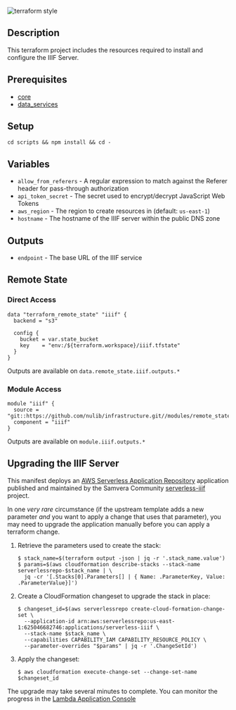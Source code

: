 ![terraform style](https://github.com/nulib/iiif-server-terraform/actions/workflows/tflint.yml/badge.svg)

## Description

This terraform project includes the resources required to install and configure the IIIF Server.

## Prerequisites

* [core](https://github.com/nulib/infrastructure/blob/main/core/README.md)
* [data_services](https://github.com/nulib/infrastructure/blob/main/data_services/README.md)

## Setup

```
cd scripts && npm install && cd -
```

## Variables

* `allow_from_referers` - A regular expression to match against the Referer header for pass-through authorization
* `api_token_secret` - The secret used to encrypt/decrypt JavaScript Web Tokens
* `aws_region` - The region to create resources in (default: `us-east-1`)
* `hostname` - The hostname of the IIIF server within the public DNS zone

## Outputs

* `endpoint` - The base URL of the IIIF service

## Remote State

### Direct Access

```
data "terraform_remote_state" "iiif" {
  backend = "s3"

  config {
    bucket = var.state_bucket
    key    = "env:/${terraform.workspace}/iiif.tfstate"
  }
}
```

Outputs are available on `data.remote_state.iiif.outputs.*`

### Module Access

```
module "iiif" {
  source = "git::https://github.com/nulib/infrastructure.git//modules/remote_state"
  component = "iiif"
}
```

Outputs are available on `module.iiif.outputs.*`

## Upgrading the IIIF Server

This manifest deploys an [AWS Serverless Application Repository](https://aws.amazon.com/serverless/serverlessrepo/) application published and maintained by the Samvera Community [serverless-iiif](https://github.com/samvera-labs/serverless-iiif) project.

In one _very rare_ circumstance (if the upstream template adds a new parameter _and_ you want to apply a change that uses that parameter), you may need to upgrade the application manually before you can apply a terraform change.

1. Retrieve the parameters used to create the stack:

    ```
    $ stack_name=$(terraform output -json | jq -r '.stack_name.value')
    $ params=$(aws cloudformation describe-stacks --stack-name serverlessrepo-$stack_name | \
      jq -cr '[.Stacks[0].Parameters[] | { Name: .ParameterKey, Value: .ParameterValue}]')
    ```

2. Create a CloudFormation changeset to upgrade the stack in place:

    ```
    $ changeset_id=$(aws serverlessrepo create-cloud-formation-change-set \
      --application-id arn:aws:serverlessrepo:us-east-1:625046682746:applications/serverless-iiif \
      --stack-name $stack_name \
      --capabilities CAPABILITY_IAM CAPABILITY_RESOURCE_POLICY \
      --parameter-overrides "$params" | jq -r '.ChangeSetId')
    ```

3. Apply the changeset:
   
    ```
    $ aws cloudformation execute-change-set --change-set-name $changeset_id
    ```

The upgrade may take several minutes to complete. You can monitor the progress in the [Lambda Application Console](https://console.aws.amazon.com/lambda/home#/applications)